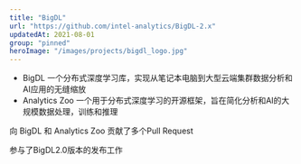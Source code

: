 ```yaml
---
title: "BigDL"
url: "https://github.com/intel-analytics/BigDL-2.x"
updatedAt: 2021-08-01
group: "pinned"
heroImage: "/images/projects/bigdl_logo.jpg"
---
```

- BigDL 一个分布式深度学习库，实现从笔记本电脑到大型云端集群数据分析和AI应用的无缝缩放
- Analytics Zoo 一个用于分布式深度学习的开源框架，旨在简化分析和AI的大规模数据处理，训练和推理

向 BigDL 和 Analytics Zoo 贡献了多个Pull Request

参与了BigDL2.0版本的发布工作
